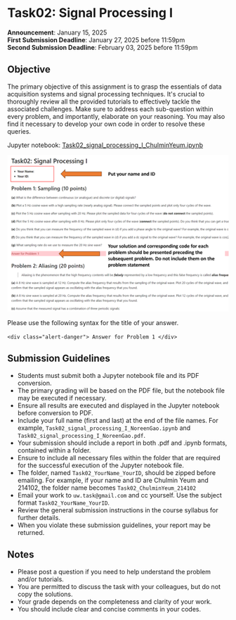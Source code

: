 # Task02: Signal Processing I

**Announcement**: January 15, 2025        
**First Submission Deadline**: January 27, 2025 before 11:59pm  
**Second Submission Deadline**: February 03, 2025 before 11:59pm       

## Objective
The primary objective of this assignment is to grasp the essentials of data acquisition systems and signal processing techniques. It's crucial to thoroughly review all the provided tutorials to effectively tackle the associated challenges. Make sure to address each sub-question within every problem, and importantly, elaborate on your reasoning. You may also find it necessary to develop your own code in order to resolve these queries.

Jupyter notebook: [Task02_signal_processing_I_ChulminYeum.ipynb](Task02_signal_processing_I_ChulminYeum.ipynb)


![](img/how_to_write_your_answer.png)

Please use the following syntax for the title of your answer.

`` <div class="alert-danger"> Answer for Problem 1 </div> ``

## Submission Guidelines
* Students must submit both a Jupyter notebook file and its PDF conversion.
* The primary grading will be based on the PDF file, but the notebook file may be executed if necessary.
* Ensure all results are executed and displayed in the Jupyter notebook before conversion to PDF. 
* Include your full name (first and last) at the end of the file names. For example, `Task02_signal_processing_I_NoreenGao.ipynb` and `Task02_signal_processing_I_NoreenGao.pdf`.
* Your submission should include a report in both .pdf and .ipynb formats, contained within a folder. 
* Ensure to include all necessary files within the folder that are required for the successful execution of the Jupyter notebook file.
* The folder, named `Task02_YourName_YourID`, should be zipped before emailing. For example, if your name and ID are Chulmin Yeum and 214102, the folder name becomes `Task02_ChulminYeum_214102`
* Email your work to `uw.task@gmail.com` and cc yourself. Use the subject format `Task02_YourName_YourID`.
* Review the general submission instructions in the course syllabus for further details.
* When you violate these submission guidelines, your report may be returned. 


## Notes
* Please post a question if you need to help understand the problem and/or tutorials. 
* You are permitted to discuss the task with your colleagues, but do not copy the solutions.     
* Your grade depends on the completeness and clarity of your work.  
* You should include clear and concise comments in your codes.  